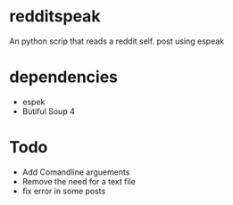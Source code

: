 redditspeak
===========

An python scrip that reads a reddit self. post using espeak

dependencies
===
* espek
* Butiful Soup 4

Todo
===
* Add Comandline arguements
* Remove the need for a text file
* fix error in some posts
